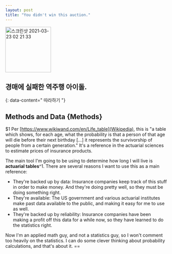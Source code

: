 ```yaml
---
layout: post
title: "You didn't win this auction."
---
```


<img width="142" alt="스크린샷 2021-03-23 02 21 33" src="https://user-images.githubusercontent.com/81041256/112032365-a2995f80-8b7f-11eb-99ad-32ba0683be72.png">

## 경매에 실패한 역주행 아이돌.
 
{: data-content=" 따라하기 "}

## Methods and Data {Methods}

$1 Per [https://www.wikiwand.com/en/Life_table](Wikipedia), this is "a table which shows, for each age, what the probability is that a person of that age will die before their next birthday [...] it represents the survivorship of people from a certain generation." It's a reference in the actuarial sciences to estimate prices of insurance products.

The main tool I'm going to be using to determine how long I will live is **actuarial tables**^1. There are several reasons I want to use this as a main reference:

* They're backed up by data: Insurance companies keep track of this stuff in order to make money. And they're doing pretty well, so they must be doing something right.
* They're available: The US government and various actuarial institutes make past data available to the public, and making it easy for me to use as well.
* They're backed up by reliability: Insurance companies have been making a profit off this data for a while now, so they have learned to do the statistics right.

Now I'm an applied math guy, and not a statistics guy, so I won't comment too heavily on the statistics. I can do some clever thinking about probability calculations, and that's about it. ==

